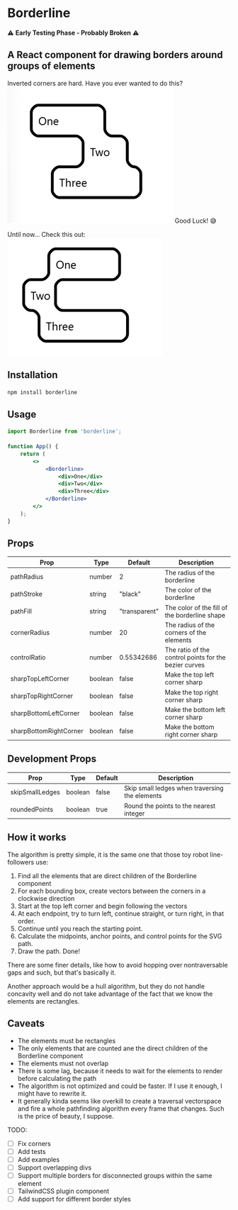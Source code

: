 # Borderline

⚠️ **Early Testing Phase - Probably Broken** ⚠️

## A React component for drawing borders around groups of elements

Inverted corners are hard. Have you ever wanted to do this?
![Three uneven divs with a border around them](public/images/simple-three-divs.png)
Good Luck! 😅

Until now... Check this out:
![Three uneven divs with a border around them, animated gif](public/gifs/simple-three-divs.gif)


## Installation
```bash
npm install borderline
```

## Usage
```jsx
import Borderline from 'borderline';

function App() {
	return (
		<>
			<Borderline>
				<div>One</div>
				<div>Two</div>
				<div>Three</div>
			</Borderline>
		</>
	);	
}
```

## Props
| Prop | Type | Default | Description |
|------|------|---------|-------------|
| pathRadius | number | 2 | The radius of the borderline |
| pathStroke | string | "black" | The color of the borderline |
| pathFill | string | "transparent" | The color of the fill of the borderline shape |
| cornerRadius | number | 20 | The radius of the corners of the elements |
| controlRatio | number | 0.55342686 | The ratio of the control points for the bezier curves |
| sharpTopLeftCorner | boolean | false | Make the top left corner sharp |
| sharpTopRightCorner | boolean | false | Make the top right corner sharp |
| sharpBottomLeftCorner | boolean | false | Make the bottom left corner sharp |
| sharpBottomRightCorner | boolean | false | Make the bottom right corner sharp |

## Development Props
| Prop | Type | Default | Description |
|------|------|---------|-------------|
| skipSmallLedges | boolean | false | Skip small ledges when traversing the elements |
| roundedPoints | boolean | true | Round the points to the nearest integer |


## How it works
The algorithm is pretty simple, it is the same one that those toy robot line-followers use: 
1. Find all the elements that are direct children of the Borderline component
1. For each bounding box, create vectors between the corners in a clockwise direction
1. Start at the top left corner and begin following the vectors
1. At each endpoint, try to turn left, continue straight, or turn right, in that order. 
1. Continue until you reach the starting point.
1. Calculate the midpoints, anchor points, and control points for the SVG path.
1. Draw the path. Done!

There are some finer details, like how to avoid hopping over nontraversable gaps and such, but that's basically it.

Another approach would be a hull algorithm, but they do not handle concavity well and do not take advantage of the fact that we know the elements are rectangles.

## Caveats
- The elements must be rectangles
- The only elements that are counted ane the direct children of the Borderline component
- The elements must not overlap
- There is some lag, because it needs to wait for the elements to render before calculating the path
- The algorithm is not optimized and could be faster. If I use it enough, I might have to rewrite it.
- It generally kinda seems like overkill to create a traversal vectorspace and fire a whole pathfinding algorithm every frame that changes. Such is the price of beauty, I suppose.

TODO:
- [ ] Fix corners 
- [ ] Add tests
- [ ] Add examples
- [ ] Support overlapping divs
- [ ] Support multiple borders for disconnected groups within the same element
- [ ] TailwindCSS plugin component
- [ ] Add support for different border styles